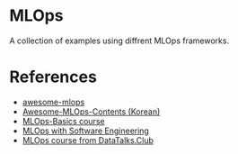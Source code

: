 # MLOps
A collection of examples using diffrent MLOps frameworks.


# References
- [awesome-mlops]
- [Awesome-MLOps-Contents (Korean)]
- [MLOps-Basics course]
- [MLOps with Software Engineering]
- [MLOps course from DataTalks.Club]

[awesome-mlops]: https://github.com/visenger/awesome-mlops
[Awesome-MLOps-Contents (Korean)]: https://github.com/MLOpsKR/Awesome-MLOps-Contents
[MLOps-Basics course]: https://github.com/graviraja/MLOps-Basics
[MLOps with Software Engineering]: https://github.com/GokuMohandas/mlops-course
[MLOps course from DataTalks.Club]: https://github.com/DataTalksClub/mlops-zoomcamp
